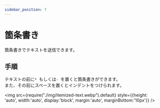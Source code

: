 ```yaml
---
sidebar_position: 7
---
```


# 箇条書き

箇条書きでテキストを送信できます。

## 手順

テキストの前に`* `もしくは`- `を置くと箇条書きができます。   
また、その前にスペースを置くとインデントをつけられます。

<img src={require("./img/itemized-text.webp").default}
     style={{height: 'auto', width:'auto', display:'block', margin:'auto', marginBottom:'10px'}} />
